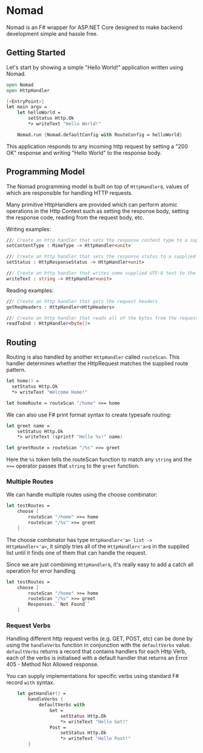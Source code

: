 # Nomad
Nomad is an F# wrapper for ASP.NET Core designed to make backend development simple and hassle free.

## Getting Started

Let's start by showing a simple "Hello World!" application written using Nomad.

```fsharp
open Nomad
open HttpHandler

[<EntryPoint>]
let main argv = 
    let helloWorld = 
        setStatus Http.Ok 
        *> writeText "Hello World!"

    Nomad.run {Nomad.defaultConfig with RouteConfig = helloWorld}
```

This application responds to any incoming http request by setting a "200 OK" response and writing "Hello World" to the response body.

## Programming Model

The Nomad programming model is built on top of `HttpHandler`s, values of which are responsible for handling HTTP requests.

Many primitive HttpHandlers are provided which can perform atomic operations in the Http Context such as setting the response body, setting the response code, reading from the request body, etc.

Writing examples:

```fsharp
/// Create an http handler that sets the response content type to a supplied content type
setContentType : MimeType -> HttpHandler<unit>

/// Create an http handler that sets the response status to a supplied status
setStatus : HttpResponseStatus -> HttpHandler<unit>

/// Create an http handler that writes some supplied UTF-8 text to the response body
writeText : string -> HttpHandler<unit>
```

Reading examples:

```fsharp
/// Create an http handler that gets the request headers
getReqHeaders : HttpHandler<HttpHeaders>

/// Create an http handler that reads all of the bytes from the request body
readToEnd : HttpHandler<byte[]>
```

## Routing

Routing is also handled by another `HttpHandler` called `routeScan`.  This handler determines whether the HttpRequest matches the supplied route pattern.

```fsharp
let home() =
  setStatus Http.Ok 
  *> writeText "Welcome Home!"

let homeRoute = routeScan "/home" >>= home
```

We can also use F# print format syntax to create typesafe routing:

```fsharp
let greet name =
    setStatus Http.Ok 
    *> writeText (sprintf "Hello %s!" name)

let greetRoute = routeScan "/%s" >>= greet
```

Here the `%s` token tells the routeScan function to match any `string` and the `>>=` operator passes that `string` to the `greet` function.

### Multiple Routes

We can handle multiple routes using the choose combinator:

```fsharp
let testRoutes =
    choose [
        routeScan "/home" >>= home
        routeScan "/%s" >>= greet
    ]
```

The choose combinator has type `HttpHandler<'a> list -> HttpHandler<'a>`, it simply tries all of the `HttpHandler<'a>`s in the supplied list until it finds one of them that can handle the request.

Since we are just combining `HttpHandler`s, it's really easy to add a catch all operation for error handling.

```fsharp
let testRoutes =
    choose [
        routeScan "/home" >>= home
        routeScan "/%s" >>= greet
        Responses.``Not Found``
    ]
```

### Request Verbs

Handling different http request verbs (e.g. GET, POST, etc) can be done by using the `handleVerbs` function in conjunction with the `defaultVerbs` value.  `defaultVerbs` returns a record that contains handlers for each Http Verb, each of the verbs is initialised with a default handler that returns an Error 405 - Method Not Allowed response.

You can supply implementations for specific verbs using standard F# record `with` syntax.

```fsharp
    let getHandler() =
        handleVerbs {
            defaultVerbs with
                Get = 
                    setStatus Http.Ok
                    *> writeText "Hello Get!"
                Post = 
                    setStatus Http.Ok
                    *> writeText "Hello Post!"
        }
```
